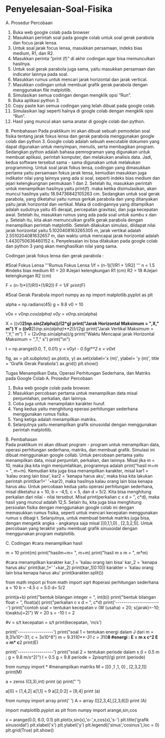 # Penyelesaian-Soal-Fisika
A. Prosedur Percobaan
1.  Buka web google colab pada browser
2.  Masukkan perintah soal pada google colab untuk soal gerak parabola dan focus jarak lensa.    
3.  Untuk soal jarak focus lensa, masukkan persamaan, indeks bias medium, R1, dan R2.
4.  Masukkan perinta “print (f)”  di akhir codingan agar bisa memunculkan hasilnya.
5.  Untuk soal gerak parabola juga sama, yaitu masukkan persamaan dan indicator lainnya pada soal.
6.  Masukkan rumus untuk mencari jarak horizontal dan jarak vertical.
7.  Masukkan codingan untuk membuat grafik gerak parabola dengan menggunakan file matplotlib.
8.  Simulasikan semua codingan dengan mengklik opsi “Run”.
9.  Buka aplikasi python 3.
10. Copy paste kan semua codingan yang telah dibuat pada google colab.
11. Simulasikan lagi seperti halnya di google colab dengan mengklik opsi “Run”. 
12. Hasil yang muncul akan sama anatar di google colab dan python. 

B. Pembahasan
      Pada praktikum ini akan dibuat sebuah pemodelan soal fisika tentang jarak fokus lensa dan gerak parabola menggunakan google colab dan python 3. Google colab adalah sebuah executable dokumen yang dapat digunakan untuk menyimpan, menulis, serta membagikan program. Sedangkan python adalah bahasa pemrograman yang digunakan untuk membuat aplikasi, perintah komputer, dan melakukan analisis data. Jadi, kedua software tersebut sama - sama digunakan untuk melakukan programming.
       Untuk soal jarak fokus lensa, codingan yang dimasukkan pertama yaitu persamaan fokus jarak lensa, kemudian masukkan juga indikator nilai yang lainnya yang ada si soal, seperti indeks bias medium dan jejari kelengkungnan permukaan 1 dan 2. Setelah itu, masukkan perintah untuk menampilkan hasilnya yaitu print(f). maka ketika disimulasikan, akan muncul hasilnya yaitu 18.94736842105263 cm. Sedangkan untuk soal gerak parabola, yang diketahui yaitu rumus gerkak parabola dan yang ditanyakan yaitu jarak horizontal dan vertikal. Maka di codingannya yang ditampilkan adalah sudutnya yaitu 45 derajat, percepatan gravitasi, dan juga kecepatan awal. Setelah itu, masukkan rumus yang ada pada soal untuk sumbu x dan y. Setelah itu, kita akan memunculkan grafik gerak parabola dengan menampilkan perintah matplotlib. Setelah dilakukan simulasi, diidapat nilai jarak horizontal yaitu 5.1020408163265305 m, jarak vertikal adalah 2.5510204081632657 m, dan waktu untuk mencapai jarak horizontal adalah 1.4430750636460152 s. Penyelesaian ini bisa dilakukan pada google colab dan python 3 yang akan menghasilkan nilai yang sama.
       

Codingan jarak fokus lensa dan gerak parabola :

#Soal Fokus Lensa
'''Rumus Fokus Lensa
   1/f = (n-1)[1/R1 + 1/R2]
'''
n = 1.5 #indeks bias medium
R1 = 20 #Jejari kelengkungan R1 (cm)
R2 = 18 #Jejari kelengkungan R2 (cm)

F = (n-1)*((1/R1)+(1/R2))
F = 1/F
print(F)

#Soal Gerak Parabola
import numpy as np 
import matplotlib.pyplot as plt 

alpha = np.radians(45)
g = 9.8
v0 = 10

v0x = v0*np.cos(alpha)
v0y = v0*np.sin(alpha)

X = ((v0**2)*np.sin(2*alpha))/(2*g)
print("Jarak Horizontal Maksimum = ",X," m")
Y = ((v0**2)*(np.sin(alpha)**2))/(2*g)
print("Jarak Vertikal Maksimum = ",Y," m")
T = (2*v0*np.sin(alpha))/g
print("Waktu Mencapai jarak Horizontal Maksimum = ",T," s")
print("\n")

t = np.arange(0.0, T, 0.01)
y = v0y*t - 0.5*g*t**2
x = v0x*t

fig, ax = plt.subplots()
ax.plot(x, y)
ax.set(xlabel='x (m)', ylabel= 'y (m)', title = 'Grafik Gerak Parabola')
ax.grid()
plt.show()


Tugas Menampilkan Data, Operasi Perhitungan Sederhana, dan Matriks pada Google Colab
A. Prosedur Percobaan
1. Buka web google colab pada browser.
2. Masukkan percobaan pertama untuk menampilkan data misal penjumlahan, perkalian, dan lainnya.        
3. Coba juga untuk menampilakn karakter huruf. 
4. Yang kedua yaitu menghitung eperasi perhitungan sederhana menggunakan rumus fisika. 
5. Yang ketiga adalah menampilkan matriks.
6. Selanjutnya yaitu menampilkan grafik sinusoidal dengan menggunakan perintah matplotlib.
        
B. Pembahasan        
       Pada praktikum ini akan dibuat program - program untuk menampilkan data, operasi perhitungan sederhana, matriks, dan membuat grafik. Simulasi ini dibuat menggunakan google collab. Untuk percobaan pertama yaitu menampilkan data, misal penjumlah, perkalian, dan lainnya. Misal jika m = 10, maka jika kita ingin menjumlahkan, programnya adalah print("hasil m+m = ", m+m). Kemudian kita juga bisa menampilkan karakter, misal kar1 = 'kalau orang lain bisa', kar2 = 'kenapa harus aku', maka bisa kita lakukan perintah print(kar1+' '+kar2), maka hasilnya kalau orang lain bisa kenapa harus aku.
       Untuk percobaan kedua yaitu operasi perhitungan sederhana, misal diketahui a = 10, b = -4,5, c = 5, dan d = 5/2. Kita bisa menghitung perkalian dari nilai - nilai tersebut. Misal print(perkalian c x d = ", c*d), maka hasil yang muncul adalah 12,5. Selain itu, kita juga bisa menghitung persoalan fisika dengan menggunakan google colab ini dengan memasukkan rumus fisika, seperti untuk mencari kecepatan menggunakan rumus s dibagi t. Selanjutnya, untuk membuat bentuk matriks juga bisa, dengan mengetik angka - angkanya saja misal [[0,1,1,0] , [2,3,2,1]]. Untuk percobaan yang terakhir yaitu membuat grafik sinusoidal dengan menggunakan program matplotlib.
       
C. Codingan
#cara menampilkan hasil

m = 10
print(m)
print("hasilm+m= ", m+m)
print("hasil m x m = ", m*m)

#cara menampilkan karakter
kar_1 = 'kalau orang lain bisa'
kar_2 = 'kenapa harus aku'
print(kar_1+' '+kar_2)
print(kar_1[0:10])
karakter = 'kalau orang lain bisa kenapa harus aku'
print(karakter.split())

from math import pi
from math import sqrt
#operasi perhitungan sederhana
a = 10
b = -4.5
c = 5.0
d= 5/2

print(a+b)
print("bentuk bilangan integer = ", int(b))
print("bentuk bilangan float = ", float(a))
print("perkalian c x d = ", c*d)
print('-----------------------')
print("contoh soal = tentukan kecepatan v (W (usaha) = 20; s(jarak)=-10; t(waktu)=2)")
W = 20
s = -10
t = 2

#v = s/t
kecepatan = s/t
print(kecepatan, 'm/s')

print('------------------')
print("soal 1 = tentukan energi dalam J dari m = 9,31x10^-31; c = 3x10^8")
m = 9.31*10**-31
c = 3*10**8
#energi : E = m x c^2
E = m* c**2
print(E)

print('------------------')
print("soal 2 = tentukan periode dalam s (l = 0.5 m ; g = 9.8 m/s^2)")
l = 0.5
g = 9.8
periode = 2*pi*sqrt(l/g)
print (periode)

from numpy import *
#menampilkan matriks
M = [[0 ,1 ,1, 0] , [2,3,2,1]]
print(M)

a = zeros ((3,3),int)
print (a)
print(" ")

a[0] = [1,4,2]
a[1,1] = 9
a[2,0:2] = [9,4]
print (a)

from numpy import array
print(' ')
A = array ([[2,3,4],[2,3,6]])
print (A)

import matplotlib.pyplot as plt
from numpy import arange,sin,cos

x = arange(0.0, 6.0, 0.1)
plt.plot(x,sin(x),'o-',x,cos(x),'s-')
plt.title('grafik sinusoidal')
plt.xlabel('x')
plt.ylabel('y')
plt.legend(('sinus','cosinus'),loc = 0)
plt.grid(True)
plt.show()


